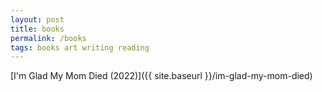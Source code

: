 ```yaml
---
layout: post
title: books
permalink: /books
tags: books art writing reading
---
```


<!--more-->
[I'm Glad My Mom Died (2022)]({{ site.baseurl }}/im-glad-my-mom-died)
